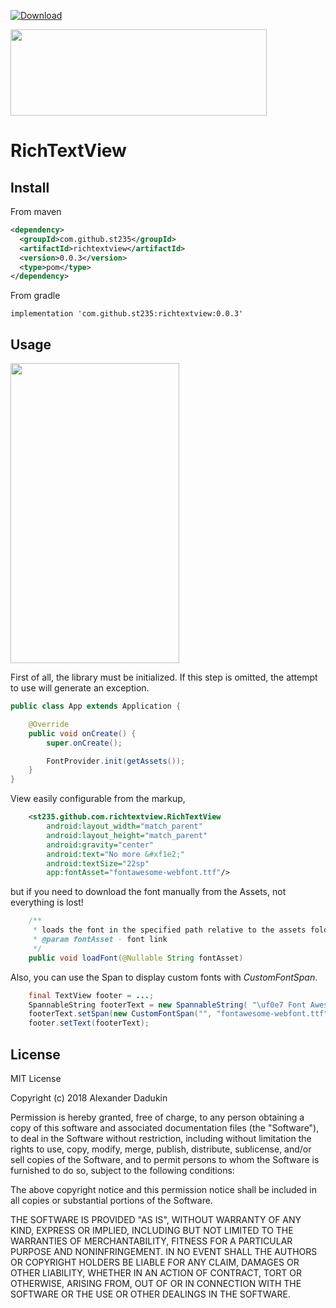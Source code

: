 [ ![Download](https://api.bintray.com/packages/st235/maven/richtextview/images/download.svg?version=0.0.3) ](https://bintray.com/st235/maven/richtextview/0.0.3/link)
 
<img src="https://raw.githubusercontent.com/st235/RichTextView/master/pictures/logo.png" width="410" height="138">

# RichTextView

## Install

From maven

```xml
<dependency>
  <groupId>com.github.st235</groupId>
  <artifactId>richtextview</artifactId>
  <version>0.0.3</version>
  <type>pom</type>
</dependency>
```

From gradle

```
implementation 'com.github.st235:richtextview:0.0.3'
```

## Usage

<img src="https://raw.githubusercontent.com/st235/RichTextView/master/pictures/examples.png" width="270" height="480">

First of all, the library must be initialized. If this step is omitted, the attempt to use will generate an exception.

```java
public class App extends Application {

    @Override
    public void onCreate() {
        super.onCreate();

        FontProvider.init(getAssets());
    }
}
```

View easily configurable from the markup,

```xml
    <st235.github.com.richtextview.RichTextView
        android:layout_width="match_parent"
        android:layout_height="match_parent"
        android:gravity="center"
        android:text="No more &#xf1e2;"
        android:textSize="22sp"
        app:fontAsset="fontawesome-webfont.ttf"/>
```
but if you need to download the font manually from the Assets, not everything is lost!

```java
    /**
     * loads the font in the specified path relative to the assets folder.
     * @param fontAsset - font link
     */
    public void loadFont(@Nullable String fontAsset)
```

Also, you can use the Span to display custom fonts with _CustomFontSpan_.

```java
    final TextView footer = ...;
    SpannableString footerText = new SpannableString( "\uf0e7 Font Awesome (http://fontawesome.io/)");
    footerText.setSpan(new CustomFontSpan("", "fontawesome-webfont.ttf"), 0, 1, Spanned.SPAN_EXCLUSIVE_EXCLUSIVE);
    footer.setText(footerText);
```

## License

MIT License

Copyright (c) 2018 Alexander Dadukin

Permission is hereby granted, free of charge, to any person obtaining a copy
of this software and associated documentation files (the "Software"), to deal
in the Software without restriction, including without limitation the rights
to use, copy, modify, merge, publish, distribute, sublicense, and/or sell
copies of the Software, and to permit persons to whom the Software is
furnished to do so, subject to the following conditions:

The above copyright notice and this permission notice shall be included in all
copies or substantial portions of the Software.

THE SOFTWARE IS PROVIDED "AS IS", WITHOUT WARRANTY OF ANY KIND, EXPRESS OR
IMPLIED, INCLUDING BUT NOT LIMITED TO THE WARRANTIES OF MERCHANTABILITY,
FITNESS FOR A PARTICULAR PURPOSE AND NONINFRINGEMENT. IN NO EVENT SHALL THE
AUTHORS OR COPYRIGHT HOLDERS BE LIABLE FOR ANY CLAIM, DAMAGES OR OTHER
LIABILITY, WHETHER IN AN ACTION OF CONTRACT, TORT OR OTHERWISE, ARISING FROM,
OUT OF OR IN CONNECTION WITH THE SOFTWARE OR THE USE OR OTHER DEALINGS IN THE
SOFTWARE.
